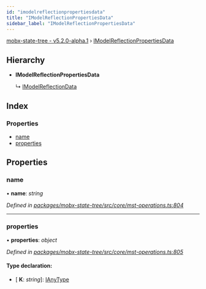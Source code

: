 ```yaml
---
id: "imodelreflectionpropertiesdata"
title: "IModelReflectionPropertiesData"
sidebar_label: "IModelReflectionPropertiesData"
---
```


[mobx-state-tree - v5.2.0-alpha.1](../index.md) › [IModelReflectionPropertiesData](imodelreflectionpropertiesdata.md)

## Hierarchy

* **IModelReflectionPropertiesData**

  ↳ [IModelReflectionData](imodelreflectiondata.md)

## Index

### Properties

* [name](imodelreflectionpropertiesdata.md#name)
* [properties](imodelreflectionpropertiesdata.md#properties)

## Properties

###  name

• **name**: *string*

*Defined in [packages/mobx-state-tree/src/core/mst-operations.ts:804](https://github.com/mobxjs/mobx-state-tree/blob/bac4349d/packages/mobx-state-tree/src/core/mst-operations.ts#L804)*

___

###  properties

• **properties**: *object*

*Defined in [packages/mobx-state-tree/src/core/mst-operations.ts:805](https://github.com/mobxjs/mobx-state-tree/blob/bac4349d/packages/mobx-state-tree/src/core/mst-operations.ts#L805)*

#### Type declaration:

* \[ **K**: *string*\]: [IAnyType](ianytype.md)
